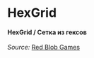# HexGrid
<b>HexGrid / Сетка из гексов</b><br><br>
_Source:_
[Red Blob Games](http://www.redblobgames.com/grids/hexagons/)
